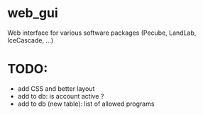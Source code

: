 # web_gui

Web interface for various software packages (Pecube, LandLab, IceCascade, ...)

# TODO:
- add CSS and better layout
- add to db: is account active ?
- add to db (new table): list of allowed programs
